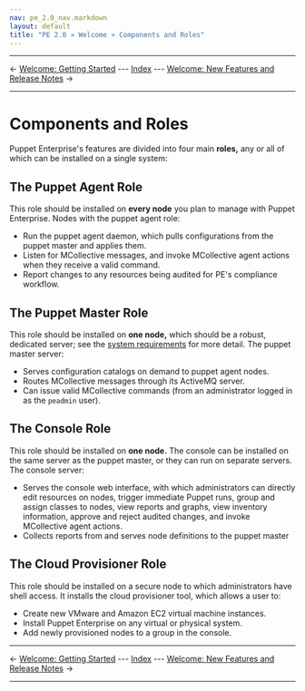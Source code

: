 ```yaml
---
nav: pe_2.0_nav.markdown
layout: default
title: "PE 2.0 » Welcome » Components and Roles"
---
```


* * *

&larr; [Welcome: Getting Started](./welcome_getting_started.html) --- [Index](./) --- [Welcome: New Features and Release Notes](./welcome_whats_new.html) &rarr;

* * *

Components and Roles
========

Puppet Enterprise's features are divided into four main **roles,** any or all of which can be installed on a single system:

The Puppet Agent Role
-----

This role should be installed on **every node** you plan to manage with Puppet Enterprise. Nodes with the puppet agent role:

* Run the puppet agent daemon, which pulls configurations from the puppet master and applies them.
* Listen for MCollective messages, and invoke MCollective agent actions when they receive a valid command.
* Report changes to any resources being audited for PE's compliance workflow.

The Puppet Master Role
-----

This role should be installed on **one node,** which should be a robust, dedicated server; see the [system requirements](./install_system_requirements.html) for more detail. The puppet master server:

* Serves configuration catalogs on demand to puppet agent nodes.
* Routes MCollective messages through its ActiveMQ server.
* Can issue valid MCollective commands (from an administrator logged in as the `peadmin` user). 


The Console Role
-----

This role should be installed on **one node.** The console can be installed on the same server as the puppet master, or they can run on separate servers. The console server: 

* Serves the console web interface, with which administrators can directly edit resources on nodes, trigger immediate Puppet runs, group and assign classes to nodes, view reports and graphs, view inventory information, approve and reject audited changes, and invoke MCollective agent actions. 
* Collects reports from and serves node definitions to the puppet master


The Cloud Provisioner Role
-----

This role should be installed on a secure node to which administrators have shell access. It installs the cloud provisioner tool, which allows a user to:

* Create new VMware and Amazon EC2 virtual machine instances.
* Install Puppet Enterprise on any virtual or physical system.
* Add newly provisioned nodes to a group in the console. 

* * *

&larr; [Welcome: Getting Started](./welcome_getting_started.html) --- [Index](./) --- [Welcome: New Features and Release Notes](./welcome_whats_new.html) &rarr;

* * *

